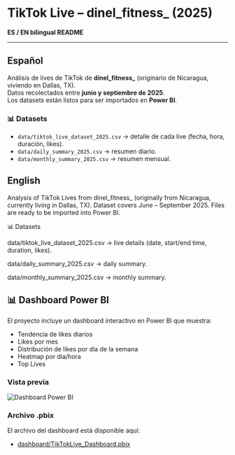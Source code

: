 # TikTok Live – dinel_fitness_ (2025)

**ES / EN bilingual README**

---

## Español

Análisis de lives de TikTok de **dinel_fitness_** (originario de Nicaragua, viviendo en Dallas, TX).  
Datos recolectados entre **junio y septiembre de 2025**.  
Los datasets están listos para ser importados en **Power BI**.

### 📊 Datasets
- `data/tiktok_live_dataset_2025.csv` → detalle de cada live (fecha, hora, duración, likes).  
- `data/daily_summary_2025.csv` → resumen diario.  
- `data/monthly_summary_2025.csv` → resumen mensual.  



## English

Analysis of TikTok Lives from dinel_fitness_ (originally from Nicaragua, currently living in Dallas, TX).
Dataset covers June – September 2025.
Files are ready to be imported into Power BI.

📊 Datasets

data/tiktok_live_dataset_2025.csv → live details (date, start/end time, duration, likes).

data/daily_summary_2025.csv → daily summary.

data/monthly_summary_2025.csv → monthly summary.

## 📊 Dashboard Power BI

El proyecto incluye un dashboard interactivo en Power BI que muestra:

- Tendencia de likes diarios
- Likes por mes
- Distribución de likes por día de la semana
- Heatmap por día/hora
- Top Lives

### Vista previa
![Dashboard Power BI](docs/plots/Final_Dashboard.png)

### Archivo .pbix
El archivo del dashboard está disponible aquí:
- [dashboard/TikTokLive_Dashboard.pbix](dashboard/TikTokLive_Dashboard.pbix)
